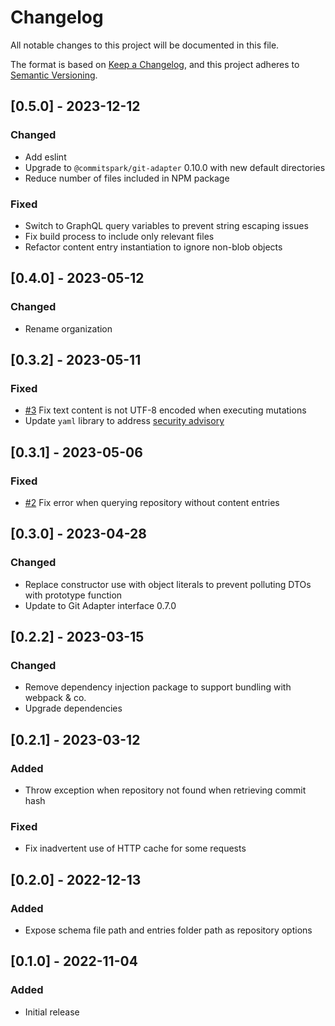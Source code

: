 # Changelog
All notable changes to this project will be documented in this file.

The format is based on [Keep a Changelog](https://keepachangelog.com/en/1.0.0/),
and this project adheres to [Semantic Versioning](https://semver.org/spec/v2.0.0.html).

## [0.5.0] - 2023-12-12
### Changed
- Add eslint
- Upgrade to `@commitspark/git-adapter` 0.10.0 with new default directories
- Reduce number of files included in NPM package

### Fixed
- Switch to GraphQL query variables to prevent string escaping issues
- Fix build process to include only relevant files
- Refactor content entry instantiation to ignore non-blob objects

## [0.4.0] - 2023-05-12
### Changed
- Rename organization

## [0.3.2] - 2023-05-11
### Fixed
- [#3](https://github.com/commitspark/git-adapter-github/issues/3) Fix text content is not UTF-8 encoded when executing mutations
- Update `yaml` library to address [security advisory](https://github.com/advisories/GHSA-f9xv-q969-pqx4)

## [0.3.1] - 2023-05-06
### Fixed
- [#2](https://github.com/commitspark/git-adapter-github/issues/2) Fix error when querying repository without content entries

## [0.3.0] - 2023-04-28
### Changed
- Replace constructor use with object literals to prevent polluting DTOs with prototype function
- Update to Git Adapter interface 0.7.0

## [0.2.2] - 2023-03-15
### Changed
- Remove dependency injection package to support bundling with webpack & co.
- Upgrade dependencies

## [0.2.1] - 2023-03-12

### Added
- Throw exception when repository not found when retrieving commit hash

### Fixed
- Fix inadvertent use of HTTP cache for some requests

## [0.2.0] - 2022-12-13

### Added
- Expose schema file path and entries folder path as repository options

## [0.1.0] - 2022-11-04

### Added
- Initial release
